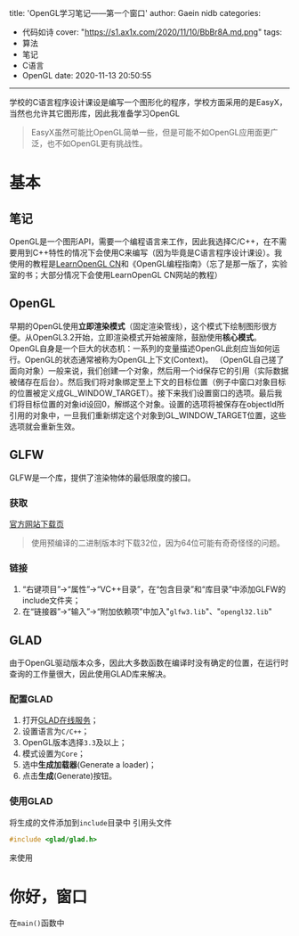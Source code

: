 title: 'OpenGL学习笔记——第一个窗口'
author: Gaein nidb
categories:
  - 代码如诗
cover: "https://s1.ax1x.com/2020/11/10/BbBr8A.md.png"
tags:
  - 算法
  - 笔记
  - C语言
  - OpenGL
date: 2020-11-13 20:50:55
---
学校的C语言程序设计课设是编写一个图形化的程序，学校方面采用的是EasyX，当然也允许其它图形库，因此我准备学习OpenGL
<!-- more -->

> EasyX虽然可能比OpenGL简单一些，但是可能不如OpenGL应用面更广泛，也不如OpenGL更有挑战性。

# 基本

## 笔记

OpenGL是一个图形API，需要一个编程语言来工作，因此我选择C/C++，在不需要用到C++特性的情况下会使用C来编写（因为毕竟是C语言程序设计课设）。我使用的教程是[LearnOpenGL CN](https://learnopengl-cn.github.io)和《OpenGL编程指南》（忘了是那一版了，实验室的书；大部分情况下会使用LearnOpenGL CN网站的教程）  

## OpenGL

早期的OpenGL使用**立即渲染模式**（固定渲染管线），这个模式下绘制图形很方便。从OpenGL3.2开始，立即渲染模式开始被废除，鼓励使用**核心模式**。  
OpenGL自身是一个巨大的状态机：一系列的变量描述OpenGL此刻应当如何运行。OpenGL的状态通常被称为OpenGL上下文(Context)。
（OpenGL自己搓了面向对象）一般来说，我们创建一个对象，然后用一个id保存它的引用（实际数据被储存在后台）。然后我们将对象绑定至上下文的目标位置（例子中窗口对象目标的位置被定义成GL_WINDOW_TARGET）。接下来我们设置窗口的选项。最后我们将目标位置的对象id设回0，解绑这个对象。设置的选项将被保存在objectId所引用的对象中，一旦我们重新绑定这个对象到GL_WINDOW_TARGET位置，这些选项就会重新生效。

## GLFW

GLFW是一个库，提供了渲染物体的最低限度的接口。  

### 获取

[官方网站下载页](http://www.glfw.org/download.html)  

> 使用预编译的二进制版本时下载32位，因为64位可能有奇奇怪怪的问题。

### 链接

1. “右键项目”->“属性”->“VC++目录”，在“包含目录”和“库目录”中添加GLFW的include文件夹；
2. 在“链接器”->“输入”->“附加依赖项”中加入"`glfw3.lib`"、"`opengl32.lib`"

## GLAD

由于OpenGL驱动版本众多，因此大多数函数在编译时没有确定的位置，在运行时查询的工作量很大，因此使用GLAD库来解决。  

### 配置GLAD

1. 打开[GLAD在线服务](http://glad.dav1d.de/)；
2. 设置语言为`C/C++`；
3. OpenGL版本选择`3.3`及以上；
4. 模式设置为`Core`；
5. 选中**生成加载器**(Generate a loader)；
6. 点击**生成**(Generate)按钮。

### 使用GLAD

将生成的文件添加到`include`目录中
引用头文件

```c
#include <glad/glad.h>
```

来使用

# 你好，窗口

在`main()`函数中